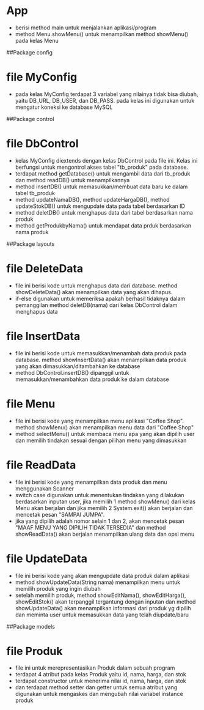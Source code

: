 # App
- berisi method main untuk menjalankan aplikasi/program
- method Menu.showMenu() untuk menampilkan method showMenu() pada kelas Menu

##Package config
# file MyConfig
- pada kelas MyConfig terdapat 3 variabel yang nilainya tidak bisa diubah,
yaitu DB_URL, DB_USER, dan DB_PASS. pada kelas ini digunakan untuk mengatur koneksi ke database MySQL

##Package control
# file DbControl
- kelas MyConfig diextends dengan kelas DbControl pada file ini. Kelas ini berfungsi 
untuk mengontrol akses tabel "tb_produk" pada database. 
- terdapat method getDatabase() untuk mengambil data dari tb_produk dan method readDB() untuk menampilkannya
- method insertDB() untuk memasukkan/membuat data baru ke dalam tabel tb_produk
- method updateNamaDB(), method updateHargaDB(), method updateStokDB() untuk mengupdate data pada tabel berdasarkan ID
- method deletDB() untuk menghapus data dari tabel berdasarkan nama produk
- method getProdukbyNama() untuk mendapat data prduk berdasarkan nama produk

##Package layouts
# file DeleteData
- file ini berisi kode untuk menghapus data dari database. method showDeleteData() akan menampilkan data yang akan dihapus.
- if-else digunakan untuk memeriksa apakah berhasil tidaknya dalam pemanggilan method deletDB(nama) dari kelas DbControl dalam menghapus data

# file InsertData
- file ini berisi kode untuk memasukkan/menambah data produk pada database. method showInsertData() akan menampilkan data produk yang akan dimasukkan/ditambahkan ke database
- method DbControl.insertDB() dipanggil untuk memasukkan/menambahkan data produk ke dalam database

# file Menu
- file ini berisi kode yang menampilkan menu aplikasi "Coffee Shop". method showMenu() akan menampilkan menu data dari "Coffee Shop"
- method selectMenu() untuk membaca menu apa yang akan dipilih user dan memilih tindakan sesuai dengan pilihan menu yang dimasukkan

# file ReadData
- file ini berisi kode yang menampilkan data produk dan menu menggunakan Scanner
- switch case digunakan untuk menentukan tindakan yang dilakukan berdasarkan inputan user, jika memilih 1 method showMenu() dari kelas Menu akan berjalan dan jika memilih 2 System.exit() akan berjalan dan mencetak pesan "SAMPAI JUMPA".
- jika yang dipilih adalah nomor selain 1 dan 2, akan mencetak pesan "MAAF MENU YANG DIPILIH TIDAK TERSEDIA" dan method showReadData() akan berjalan menampilkan ulang data dan opsi menu

# file UpdateData
- file ini berisi kode yang akan mengupdate data produk dalam aplikasi
- method showUpdateData(String nama) menampilkan menu untuk memilih produk yang ingin diubah
- setelah memilih produk, method showEditNama(), showEditHarga(), showEditStok() akan terpanggil tergantung dengan inputan dan method showUpdateData() akan menampilkan informasi dari produk yg dipilih dan meminta user untuk memasukkan data yang telah diupdate/baru

##Package models
# file Produk
- file ini untuk merepresentasikan Produk dalam sebuah program
- terdapat 4 atribut pada kelas Produk yaitu id, nama, harga, dan stok
- terdapat constructor untuk menerima nilai id, nama, harga, dan stok
- dan terdapat method setter dan getter untuk semua atribut yang digunakan untuk mengaskes dan mengubah nilai variabel instance produk